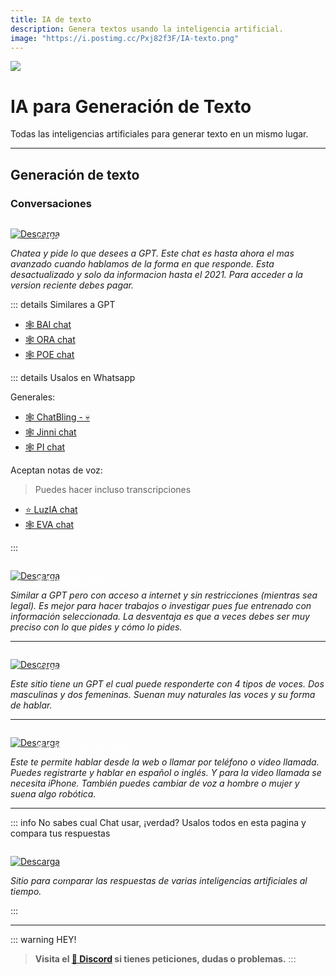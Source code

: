 ```yaml
---
title: IA de texto
description: Genera textos usando la inteligencia artificial.
image: "https://i.postimg.cc/Pxj82f3F/IA-texto.png"
---
```



![](https://i.postimg.cc/Fz9nF5sV/IA-texto.png)
# IA para Generación de Texto
Todas las inteligencias artificiales para generar texto en un mismo lugar.

---

## Generación de texto

### Conversaciones 

<a href="https://chat.openai.com/">
  <div style="position: relative; padding-top: 1em">
    <p style="position: absolute; top: 5px; left: 20px; font-size: 14px; color: white; text-indent: 20px">⭐ Chat GPT</p>
    <img src="https://i.postimg.cc/RZPvRHhg/Mini-Descarga.png" alt="Descarga" />
  </div>
</a>
   
*Chatea y pide lo que desees a GPT. Este chat es hasta ahora el mas avanzado cuando hablamos de la forma en que responde. Esta desactualizado y solo da informacion hasta el 2021. Para acceder a la version reciente debes pagar.*

::: details Similares a GPT

- [🕸  BAI chat](https://chatbot.theb.ai/)      
- [🕸  ORA chat](https://ora.sh/openai/chatgpt)    
- [🕸  POE chat](https://poe.com/)  

::: details Usalos en Whatsapp

Generales:     
- [🕸  ChatBling - 💀](https://chatbling.net/)        
- [🕸  Jinni chat](https://www.askjinni.ai/)   
- [🕸  PI chat](https://wa.me/+13143331111)    

Aceptan notas de voz:    
> Puedes hacer incluso transcripciones

- [⭐  LuzIA chat](https://soyluzia.com/)    
- [🕸  EVA chat](https://wa.me/51961212715?text=Hola+EVA%21)  

:::    

<a href="https://huggingface.co/chat/">
  <div style="position: relative; padding-top: 1em">
    <p style="position: absolute; top: 5px; left: 20px; font-size: 14px; color: white; text-indent: 20px">🕸 Hugging Chat</p>
    <img src="https://i.postimg.cc/RZPvRHhg/Mini-Descarga.png" alt="Descarga" />
  </div>
</a>

*Similar a GPT pero con acceso a internet y sin restricciones (mientras sea legal). Es mejor para hacer trabajos o investigar pues fue entrenado con información seleccionada. La desventaja es que a veces debes ser muy preciso con lo que pides y cómo lo pides.*

---

<a href="https://heypi.com/talk">
  <div style="position: relative; padding-top: 1em">
    <p style="position: absolute; top: 5px; left: 20px; font-size: 14px; color: white; text-indent: 20px">⭐  Hey PI</p>
    <img src="https://i.postimg.cc/RZPvRHhg/Mini-Descarga.png" alt="Descarga" />
  </div>
</a>

*Este sitio tiene un GPT el cual puede responderte con 4 tipos de voces. Dos masculinas y dos femeninas. Suenan muy naturales las voces y su forma de hablar.*

---

<a href="https://callannie.ai/">
  <div style="position: relative; padding-top: 1em">
    <p style="position: absolute; top: 5px; left: 20px; font-size: 14px; color: white; text-indent: 20px">🕸 Call Annie/Samantha</p>
    <img src="https://i.postimg.cc/RZPvRHhg/Mini-Descarga.png" alt="Descarga" />
  </div>
</a>

*Este te permite hablar desde la web o llamar por teléfono o video llamada. Puedes registrarte y hablar en español o inglés. Y para la video llamada se necesita iPhone. También puedes cambiar de voz a hombre o mujer y suena algo robótica.*

---

::: info  No sabes cual Chat usar, ¡verdad?
Usalos todos en esta pagina y compara tus respuestas

<a href="https://playgroundai.com/" target="_blank">
  <div style="position: relative; padding-top: 1em">
    <p style="position: absolute; top: 20px; left: 20px; font-size: 14px; color: white; text-indent: 20px">🕸 Playground AI</p>
    <img src="https://i.postimg.cc/RZPvRHhg/Mini-Descarga.png" alt="Descarga" />
  </div>
</a>

*Sitio para comparar las respuestas de varias inteligencias artificiales al tiempo.*

:::

---

::: warning HEY!
> **Visita el [🚀 Discord](https://discord.gg/hVKeY3uEru) si tienes peticiones, dudas o problemas.**
:::
